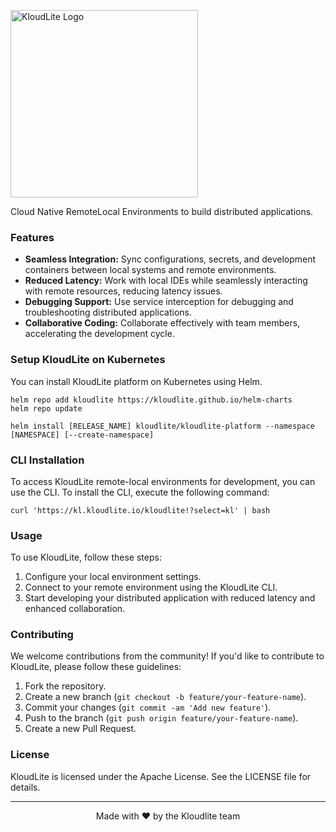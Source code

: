 <p>
  <img width=300 src="https://github.com/kloudlite/kloudlite/assets/1580519/27001f02-a87f-46b7-aaaf-3b36bafc73e0" alt="KloudLite Logo">
</p>

<p>
  Cloud Native RemoteLocal Environments to build distributed applications.
</p>

### Features
- **Seamless Integration:** Sync configurations, secrets, and development containers between local systems and remote environments.
- **Reduced Latency:** Work with local IDEs while seamlessly interacting with remote resources, reducing latency issues.
- **Debugging Support:** Use service interception for debugging and troubleshooting distributed applications.
- **Collaborative Coding:** Collaborate effectively with team members, accelerating the development cycle.

### Setup KloudLite on Kubernetes
You can install KloudLite platform on Kubernetes using Helm.
```
helm repo add kloudlite https://kloudlite.github.io/helm-charts
helm repo update

helm install [RELEASE_NAME] kloudlite/kloudlite-platform --namespace [NAMESPACE] [--create-namespace]
```


### CLI Installation
To access KloudLite remote-local environments for development, you can use the CLI. To install the CLI, execute the following command:
```
curl 'https://kl.kloudlite.io/kloudlite!?select=kl' | bash
```


### Usage
To use KloudLite, follow these steps:
1. Configure your local environment settings.
2. Connect to your remote environment using the KloudLite CLI.
3. Start developing your distributed application with reduced latency and enhanced collaboration.

### Contributing
We welcome contributions from the community! If you'd like to contribute to KloudLite, please follow these guidelines:
1. Fork the repository.
2. Create a new branch (`git checkout -b feature/your-feature-name`).
3. Commit your changes (`git commit -am 'Add new feature'`).
4. Push to the branch (`git push origin feature/your-feature-name`).
5. Create a new Pull Request.

### License
KloudLite is licensed under the Apache License. See the LICENSE file for details.


---
<p align="center">
  Made with ❤️ by the Kloudlite team
</p>
